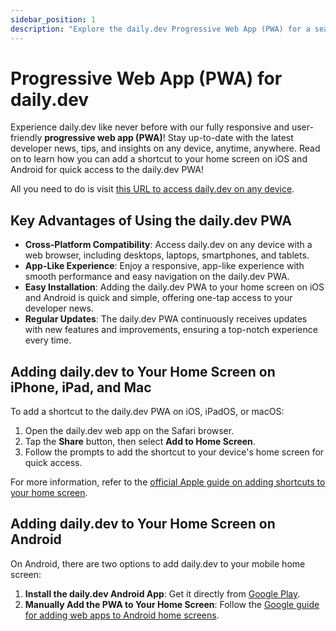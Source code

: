 ```yaml
---
sidebar_position: 1
description: "Explore the daily.dev Progressive Web App (PWA) for a seamless, cross-platform developer news experience. Learn to add daily.dev to your home screen on iOS and Android."
---
```


# Progressive Web App (PWA) for daily.dev

Experience daily.dev like never before with our fully responsive and user-friendly **progressive web app (PWA)**! Stay up-to-date with the latest developer news, tips, and insights on any device, anytime, anywhere. Read on to learn how you can add a shortcut to your home screen on iOS and Android for quick access to the daily.dev PWA!

All you need to do is visit [this URL to access daily.dev on any device](https://app.daily.dev).

## Key Advantages of Using the daily.dev PWA

- **Cross-Platform Compatibility**: Access daily.dev on any device with a web browser, including desktops, laptops, smartphones, and tablets.
- **App-Like Experience**: Enjoy a responsive, app-like experience with smooth performance and easy navigation on the daily.dev PWA.
- **Easy Installation**: Adding the daily.dev PWA to your home screen on iOS and Android is quick and simple, offering one-tap access to your developer news.
- **Regular Updates**: The daily.dev PWA continuously receives updates with new features and improvements, ensuring a top-notch experience every time.

## Adding daily.dev to Your Home Screen on iPhone, iPad, and Mac

To add a shortcut to the daily.dev PWA on iOS, iPadOS, or macOS:

1. Open the daily.dev web app on the Safari browser.
2. Tap the **Share** button, then select **Add to Home Screen**.
3. Follow the prompts to add the shortcut to your device's home screen for quick access.

For more information, refer to the [official Apple guide on adding shortcuts to your home screen](https://support.apple.com/en-il/guide/iphone/iph42ab2f3a7/ios).

## Adding daily.dev to Your Home Screen on Android

On Android, there are two options to add daily.dev to your mobile home screen:

1. **Install the daily.dev Android App**: Get it directly from [Google Play](https://play.google.com/store/apps/details?id=dev.daily).
2. **Manually Add the PWA to Your Home Screen**: Follow the [Google guide for adding web apps to Android home screens](https://support.google.com/chrome/answer/9658361?hl=en&co=GENIE.Platform%3DAndroid).

